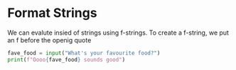 

# Format Strings
We can evalute insied of strings using f-strings.
To create a f-string, we put an f before the openig quote

```python
fave_food = input("What's your favourite food?")
print(f"Oooo{fave_food} sounds good")
```
